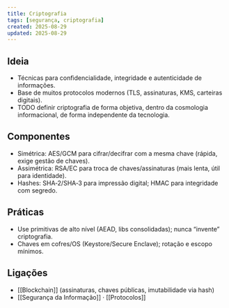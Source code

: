 ```yaml
---
title: Criptografia
tags: [segurança, criptografia]
created: 2025-08-29
updated: 2025-08-29
---
```


## Ideia
- Técnicas para confidencialidade, integridade e autenticidade de informações.
- Base de muitos protocolos modernos (TLS, assinaturas, KMS, carteiras digitais).
- TODO definir criptografia de forma objetiva, dentro da cosmologia informacional, de forma independente da tecnologia.


## Componentes
- Simétrica: AES/GCM para cifrar/decifrar com a mesma chave (rápida, exige gestão de chaves).
- Assimétrica: RSA/EC para troca de chaves/assinaturas (mais lenta, útil para identidade).
- Hashes: SHA‑2/SHA‑3 para impressão digital; HMAC para integridade com segredo.

## Práticas
- Use primitivas de alto nível (AEAD, libs consolidadas); nunca “invente” criptografia.
- Chaves em cofres/OS (Keystore/Secure Enclave); rotação e escopo mínimos.

## Ligações
- [[Blockchain]] (assinaturas, chaves públicas, imutabilidade via hash)
- [[Segurança da Informação]] · [[Protocolos]]
